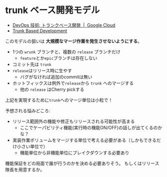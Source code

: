 # trunk ベース開発モデル

- [DevOps 技術: トランクベース開発  |  Google Cloud](https://cloud.google.com/solutions/devops/devops-tech-trunk-based-development/?hl=ja)
- [Trunk Based Development](https://trunkbaseddevelopment.com/)

このモデルの狙いは **大規模なマージ作業を発生させないようにする**。

- 1つの `wrunk` ブランチと、複数の `release` ブランチだけ
    - `feature`とか`epic`ブランチは存在しない
- コミット先は `trunk`
- `release`はリリース時に生やす
    - バグがなければ追加のcommitは無い
- ホットフィックスは例外で`release`から `trunk` へのマージする
    - 他の `release` はCherry pickする

上記を実現するために`trunk`へのマージ単位は小粒で！

予想される悩みどころ:

- リリース範囲外の機能や修正もリリースされる可能性が高まる
    - ここでケーパビリティ機能(実行時の機能ON/OFF)の話しが出てくるのかな？
- 実装作業ボリュームをマージする単位で考える必要がある（しかもできるだけ小さい単位で）
    - 機能単位から非機能単位にブレイクダウンする必要あり

機能保証をどの局面で誰が行うのかを決める必要ありそう。
もしくはリリース隊長を用意するか。

